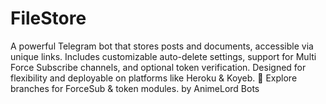 # FileStore
A powerful Telegram bot that stores posts and documents, accessible via unique links. Includes customizable auto-delete settings, support for Multi Force Subscribe channels, and optional token verification. Designed for flexibility and deployable on platforms like Heroku &amp; Koyeb. 🔗 Explore branches for ForceSub &amp; token modules. by AnimeLord Bots
